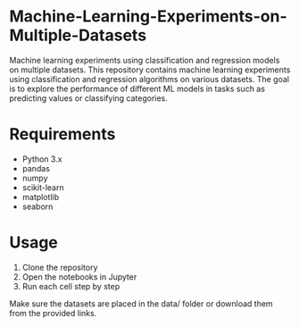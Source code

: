 # Machine-Learning-Experiments-on-Multiple-Datasets
Machine learning experiments using classification and regression models on multiple datasets.
This repository contains machine learning experiments using classification and regression algorithms on various datasets. The goal is to explore the performance of different ML models in tasks such as predicting values or classifying categories.
# Requirements
- Python 3.x
- pandas
- numpy
- scikit-learn
- matplotlib
- seaborn
 # Usage
1. Clone the repository
2. Open the notebooks in Jupyter
3. Run each cell step by step

Make sure the datasets are placed in the data/ folder or download them from the provided links.

